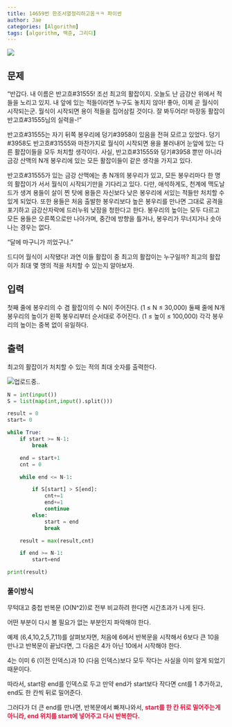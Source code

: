 ```yaml
---
title: 14659번 한조서열정리하고옴ㅋㅋ 파이썬
author: Jae
categories: [Algorithm]
tags: [algorithm, 백준, 그리디]
---
```


![](https://velog.velcdn.com/images/a87380/post/2b9e8a74-51d2-409b-8b5f-dec2a43dcad4/image.png)

## 문제

“반갑다. 내 이름은 반고흐#31555! 조선 최고의 활잡이지. 오늘도 난 금강산 위에서 적들을 노리고 있지. 내 앞에 있는 적들이라면 누구도 놓치지 않아! 좋아, 이제 곧 월식이 시작되는군. 월식이 시작되면 용이 적들을 집어삼킬 것이다. 잘 봐두어라! 마장동 활잡이 반고흐#31555님의 실력을-!”

반고흐#31555는 자기 뒤쪽 봉우리에 덩기#3958이 있음을 전혀 모르고 있었다. 덩기#3958도 반고흐#31555와 마찬가지로 월식이 시작되면 용을 불러내어 눈앞에 있는 다른 활잡이들을 모두 처치할 생각이다. 사실, 반고흐#31555와 덩기#3958 뿐만 아니라 금강 산맥의 N개 봉우리에 있는 모든 활잡이들이 같은 생각을 가지고 있다.

반고흐#31555가 있는 금강 산맥에는 총 N개의 봉우리가 있고, 모든 봉우리마다 한 명의 활잡이가 서서 월식이 시작되기만을 기다리고 있다. 다만, 애석하게도, 천계에 맥도날드가 생겨 용들이 살이 찐 탓에 용들은 자신보다 낮은 봉우리에 서있는 적들만 처치할 수 있게 되었다. 또한 용들은 처음 출발한 봉우리보다 높은 봉우리를 만나면 그대로 공격을 포기하고 금강산자락에 드러누워 낮잠을 청한다고 한다. 봉우리의 높이는 모두 다르고 모든 용들은 오른쪽으로만 나아가며, 중간에 방향을 틀거나, 봉우리가 무너지거나 솟아나는 경우는 없다.

“달에 마구니가 끼었구나.”

드디어 월식이 시작됐다! 과연 이들 활잡이 중 최고의 활잡이는 누구일까? 최고의 활잡이가 최대 몇 명의 적을 처치할 수 있는지 알아보자.

## 입력

첫째 줄에 봉우리의 수 겸 활잡이의 수 N이 주어진다. (1 ≤ N ≤ 30,000) 둘째 줄에 N개 봉우리의 높이가 왼쪽 봉우리부터 순서대로 주어진다. (1 ≤ 높이 ≤ 100,000) 각각 봉우리의 높이는 중복 없이 유일하다.

## 출력

최고의 활잡이가 처치할 수 있는 적의 최대 숫자를 출력한다.

![업로드중..](blob:https://velog.io/254599d5-44e0-436e-a18e-8d3ae0b304e9)

```python
N = int(input())
S = list(map(int,input().split()))

result = 0
start= 0

while True:
    if start >= N-1:
        break

    end = start+1
    cnt = 0

    while end <= N-1:

        if S[start] > S[end]:
            cnt+=1
            end+=1
            continue
        else:
            start = end
            break

    result = max(result,cnt)

    if end >= N-1:
        start=end

print(result)
```

### 풀이방식

무턱대고 중첩 반복문 (O(N^2))로 전부 비교하려 한다면 시간초과가 나게 된다.

어떤 부분이 다시 볼 필요가 없는 부분인지 파악해야 한다.

예제 (6,4,10,2,5,7,11)를 살펴보자면, 처음에 6에서 반복문을 시작해서 6보다 큰 10을 만나고 반복문이 끝났다면, 그 다음은 4가 아닌 10에서 시작해야 한다.

4는 이미 6 (이전 인덱스)과 10 (다음 인덱스)보다 모두 작다는 사실을 이미 알게 되었기 때문이다.

따라서, start랑 end를 인덱스로 두고 만약 end가 start보다 작다면 cnt를 1 추가하고, end도 한 칸씩 뒤로 밀어준다.

그러다가 더 큰 end를 만나면, 반복문에서 빠져나와서, <span style='color:#dc143c'>**start를 한 칸 뒤로 밀어주는게 아니라, end 위치를 start에 넣어주고 다시 반복한다.**</span>

